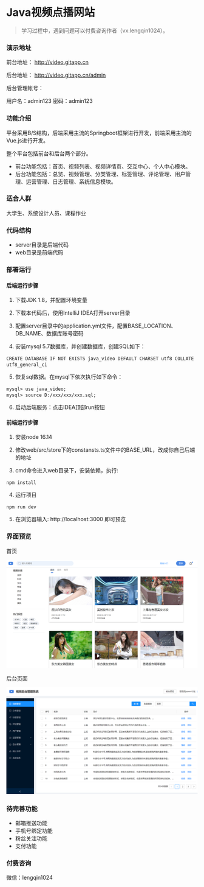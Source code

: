 # Java视频点播网站

> 学习过程中，遇到问题可以付费咨询作者（vx:lengqin1024）。

### 演示地址

前台地址：  http://video.gitapp.cn

后台地址： http://video.gitapp.cn/admin

后台管理帐号：

用户名：admin123
密码：admin123

### 功能介绍

平台采用B/S结构，后端采用主流的Springboot框架进行开发，前端采用主流的Vue.js进行开发。

整个平台包括前台和后台两个部分。

- 前台功能包括：首页、视频列表、视频详情页、交互中心、个人中心模块。
- 后台功能包括：总览、视频管理、分类管理、标签管理、评论管理、用户管理、运营管理、日志管理、系统信息模块。

### 适合人群

大学生、系统设计人员、课程作业



### 代码结构

- server目录是后端代码
- web目录是前端代码

### 部署运行

#### 后端运行步骤

1. 下载JDK 1.8，并配置环境变量

2. 下载本代码后，使用IntelliJ IDEA打开server目录

3. 配置server目录中的application.yml文件，配置BASE_LOCATION、DB_NAME、数据库账号密码

4. 安装mysql 5.7数据库，并创建数据库，创建SQL如下：
```
CREATE DATABASE IF NOT EXISTS java_video DEFAULT CHARSET utf8 COLLATE utf8_general_ci
```
5. 恢复sql数据。在mysql下依次执行如下命令：

```
mysql> use java_video;
mysql> source D:/xxx/xxx/xxx.sql;
```

6. 启动后端服务：点击IDEA顶部run按钮


#### 前端运行步骤

1. 安装node 16.14

2. 修改web/src/store下的constansts.ts文件中的BASE_URL，改成你自己后端的地址

3. cmd命令进入web目录下，安装依赖，执行:
```
npm install 
```
4. 运行项目
```
npm run dev
```
5. 在浏览器输入: http://localhost:3000 即可预览


### 界面预览

首页

![](https://raw.githubusercontent.com/geeeeeeeek/java_video/master/server/upload/image/a.png)


后台页面
 
![](https://raw.githubusercontent.com/geeeeeeeek/java_video/master/server/upload/image/b.png)


### 待完善功能

- 邮箱推送功能
- 手机号绑定功能
- 粉丝关注功能
- 支付功能

### 付费咨询

微信：lengqin1024

